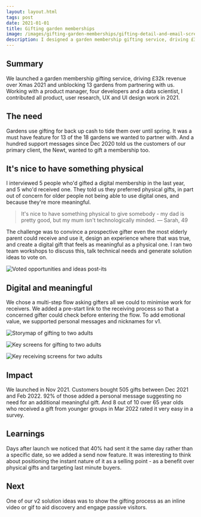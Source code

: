 ```yaml
---
layout: layout.html
tags: post
date: 2021-01-01
title: Gifting garden memberships
image: /images/gifting-garden-memberships/gifting-detail-and-email-screens.png
description: I designed a garden membership gifting service, driving £32k revenue and unblocking 13 gardens from partnering with us.
---
```

## Summary

We launched a garden membership gifting service, driving £32k revenue over Xmas 2021 and unblocking 13 gardens from partnering with us. Working with a product manager, four developers and a data scientist, I contributed all product, user research, UX and UI design work in 2021.

## The need

Gardens use gifting for back up cash to tide them over until spring. It was a must have feature for 13 of the 18 gardens we wanted to partner with. And a hundred support messages since Dec 2020 told us the customers of our primary client, the Newt, wanted to gift a membership too.

## It's nice to have something physical

I interviewed 5 people who'd gifted a digital membership in the last year, and 5 who'd received one. They told us they preferred physical gifts, in part out of concern for older people not being able to use digital ones, and because they're more meaningful.

> It's nice to have something physical to give somebody - my dad is pretty good, but my mum isn't technologically minded. — Sarah, 49

The challenge was to convince a prospective gifter even the most elderly parent could receive and use it, design an experience where that was true, and create a digital gift that feels as meaningful as a physical one. I ran two team workshops to discuss this, talk technical needs and generate solution ideas to vote on.

![Voted opportunities and ideas post-its](/images/gifting-garden-memberships/voted-opportunities-and-ideas-post-its.jpg)

## Digital and meaningful

We chose a multi-step flow asking gifters all we could to minimise work for receivers. We added a pre-start link to the receiving process so that a concerned gifter could check before entering the flow. To add emotional value, we supported personal messages and nicknames for v1.

![Storymap of gifting to two adults](/images/gifting-garden-memberships/storymap-of-gifting-to-two-adults.jpg)

![Key screens for gifting to two adults](/images/gifting-garden-memberships/key-screens-for-gifting-to-two-adults.jpg)

![Key receiving screens for two adults](/images/gifting-garden-memberships/key-receiving-screens-for-two-adults.jpg)

## Impact

We launched in Nov 2021. Customers bought 505 gifts between Dec 2021 and Feb 2022. 92% of those added a personal message suggesting no need for an additional meaningful gift. And 8 out of 10 over 65 year olds who received a gift from younger groups in Mar 2022 rated it very easy in a survey.

## Learnings

Days after launch we noticed that 40% had sent it the same day rather than a specific date, so we added a send now feature. It was interesting to think about positioning the instant nature of it as a selling point - as a benefit over physical gifts and targeting last minute buyers.

## Next

One of our v2 solution ideas was to show the gifting process as an inline video or gif to aid discovery and engage passive visitors.